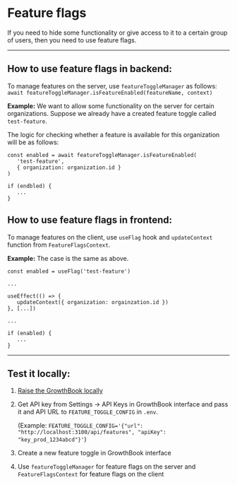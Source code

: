Feature flags
==

If you need to hide some functionality or give access to it to a certain group of users, 
then you need to use feature flags.

***

## How to use feature flags in backend:
To manage features on the server, use `featureToggleManager` as follows:  
`await featureToggleManager.isFeatureEnabled(featureName, context)`

**Example:** We want to allow some functionality on the server for certain organizations. 
Suppose we already have a created feature toggle called `test-feature`.

The logic for checking whether a feature is available for this organization will be as follows:  
```
const enabled = await featureToggleManager.isFeatureEnabled(
   'test-feature', 
   { organization: organization.id }
)

if (endbled) {
   ...
}
```

## How to use feature flags in frontend:
To manage features on the client, use `useFlag` hook and `updateContext` function from `FeatureFlagsContext`.

**Example:** The case is the same as above.
```
const enabled = useFlag('test-feature')

...

useEffect(() => {
   updateContext({ organization: orgainzation.id })
}, [...])

...

if (enabled) {
   ...
}
```

***

## Test it locally:
1) [Raise the GrowthBook locally](https://docs.growthbook.io/self-host)
2) Get API key from Settings -> API Keys in GrowthBook interface and pass it and API URL to `FEATURE_TOGGLE_CONFIG` in `.env`.

   (Example: `FEATURE_TOGGLE_CONFIG='{"url": "http://localhost:3100/api/features", "apiKey": "key_prod_1234abcd"}'`)
3) Create a new feature toggle in GrowthBook interface
4) Use `featureToggleManager` for feature flags on the server and `FeatureFlagsContext` for feature flags on the client


